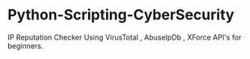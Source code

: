 # Python-Scripting-CyberSecurity
IP Reputation Checker Using VirusTotal , AbuseIpDb , XForce API's for beginners. 
